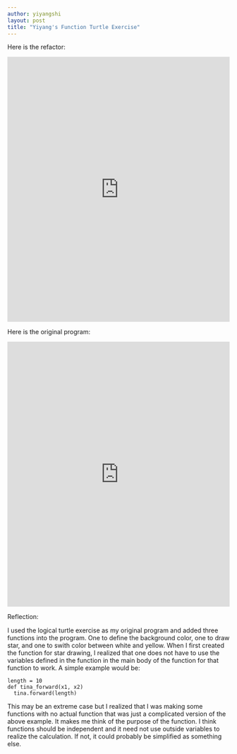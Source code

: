 ```yaml
---
author: yiyangshi
layout: post
title: "Yiyang's Function Turtle Exercise"
---
```


Here is the refactor:
<iframe src="https://trinket.io/embed/python/f517596f4a" width="100%" height="600" frameborder="0" marginwidth="0" marginheight="0" allowfullscreen></iframe>

Here is the original program:
<iframe src="https://trinket.io/embed/python/5292f2db95" width="100%" height="600" frameborder="0" marginwidth="0" marginheight="0" allowfullscreen></iframe>

Reflection:

I used the logical turtle exercise as my original program and added three functions into the program. One to define the background color, one to draw star, and one to swith color between white and yellow.
When I first created the function for star drawing, I realized that one does not have to use the variables defined in the function in the main body of the function for that function to work. 
A simple example would be: 

```
length = 10
def tina_forward(x1, x2)
  tina.forward(length)
```

This may be an extreme case but I realized that I was making some functions with no actual function that was just a complicated version of the above example. It makes me think of the purpose of the function. I think functions should be independent and it need not use outside variables to realize the calculation. If not, it could probably be simplified as something else.

